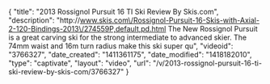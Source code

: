 {
    "title": "2013 Rossignol Pursuit 16 TI Ski Review By Skis.com",
    "description": "http:\/\/www.skis.com\/Rossignol-Pursuit-16-Skis-with-Axial-2-120-Bindings-2013\/274559P,default,pd.html  The New Rossignol Pursuit is a great carving ski for the strong intermediate to advanced skier. The 74mm waist and 16m turn radius make this ski super qu",
    "videoid": "3766327",
    "date_created": "1411361175",
    "date_modified": "1418182010",
    "type": "captivate",
    "layout": "video",
    "url": "\/v\/2013-rossignol-pursuit-16-ti-ski-review-by-skis-com\/3766327"
}